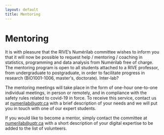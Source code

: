 ```yaml
---
layout: default
title: Mentoring
---
```

# Mentoring

It is with pleasure that the RIVE’s Numérilab committee wishes to inform you that it will now be possible to request 
help / mentoring / coaching in statistics, programming and data analysis from Numérilab free of charge. The mentoring 
program is open to all students attached to a RIVE professor, from undergraduate to postgraduate, in order to facilitate 
progress in research (BIO1001-1006, master's, doctorate). Inter-lab?

The mentoring meetings will take place in the form of one-hour one-to-one individual meetings, in person or remotely, 
and in compliance with the safety rules related to covid-19 in force. To receive this service, contact us 
at numerilab@uqtr.ca with a brief description of your needs and we will put you in touch with one of our expert students.

If you would like to become a mentor, simply contact the committee at numerilab@uqtr.ca with a short description of 
your digital expertise to be added to the list of volunteers.
